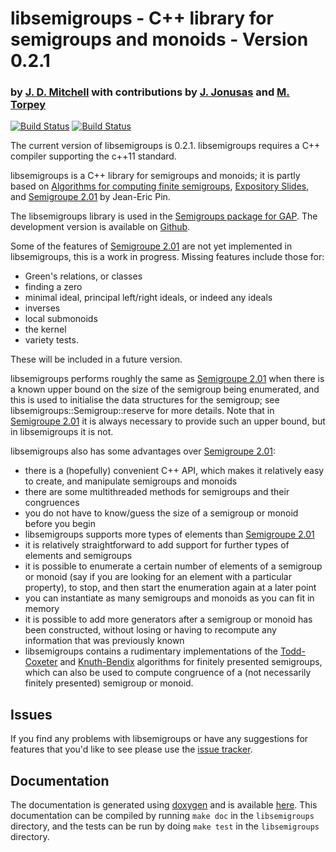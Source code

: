 # libsemigroups - C++ library for semigroups and monoids - Version 0.2.1
### by [J. D. Mitchell](http://www-groups.mcs.st-andrews.ac.uk/~jamesm/) with contributions by [J. Jonusas](http://www-circa.mcs.st-andrews.ac.uk/~julius/) and [M. Torpey](http://www-circa.mcs.st-andrews.ac.uk/~mct25/)

[![Build Status](https://travis-ci.org/james-d-mitchell/libsemigroups.svg?branch=master)](https://travis-ci.org/james-d-mitchell/libsemigroups)
[![Build Status](https://ci.appveyor.com/api/projects/status/github/james-d-mitchell/libsemigroups)](https://ci.appveyor.com/api/projects/status/github/james-d-mitchell/libsemigroups) 

The current version of libsemigroups is 0.2.1.
libsemigroups requires a C++ compiler supporting the c++11 standard.

libsemigroups is a C++ library for semigroups and monoids; it is partly based on 
[Algorithms for computing finite semigroups](https://www.irif.fr/~jep/PDF/Rio.pdf), 
[Expository Slides](https://www.irif.fr/~jep/PDF/Exposes/StAndrews.pdf), and 
[Semigroupe 2.01](https://www.irif.fr/~jep/Logiciels/Semigroupe2.0/semigroupe2.html) by Jean-Eric Pin.

The libsemigroups library is used in the 
[Semigroups package for GAP](http://gap-packages.github.io/Semigroups/).
The development version is available on 
[Github](https://github.com/james-d-mitchell/libsemigroups).

Some of the features of 
[Semigroupe 2.01](https://www.irif.fr/~jep/Logiciels/Semigroupe2.0/semigroupe2.html) 
are not yet implemented in libsemigroups, this is a work in
progress. Missing features include those for:

* Green's relations, or classes
* finding a zero
* minimal ideal, principal left/right ideals, or indeed any ideals
* inverses
* local submonoids
* the kernel
* variety tests.

These will be included in a future version. 

libsemigroups performs roughly the same as 
[Semigroupe 2.01](https://www.irif.fr/~jep/Logiciels/Semigroupe2.0/semigroupe2.html)
when there is a known upper bound on the size of the semigroup being
enumerated, and this is used to initialise the data structures for the
semigroup; see libsemigroups::Semigroup::reserve for more
details. Note that in 
[Semigroupe 2.01](https://www.irif.fr/~jep/Logiciels/Semigroupe2.0/semigroupe2.html)
it is always necessary to provide such an upper bound, but in libsemigroups
it is not. 

libsemigroups also has some advantages over 
[Semigroupe 2.01](https://www.irif.fr/~jep/Logiciels/Semigroupe2.0/semigroupe2.html):

* there is a (hopefully) convenient C++ API, which makes it relatively easy to
  create, and manipulate semigroups and monoids
* there are some multithreaded methods for semigroups and their congruences
* you do not have to know/guess the size of a semigroup or monoid before you
  begin
* libsemigroups supports more types of elements than 
[Semigroupe 2.01](https://www.irif.fr/~jep/Logiciels/Semigroupe2.0/semigroupe2.html)
* it is relatively straightforward to add support for further types of elements
  and semigroups
* it is possible to enumerate a certain number of elements of a semigroup or
  monoid (say if you are looking for an element with a particular property), to
  stop, and then start the enumeration again at a later point
* you can instantiate as many semigroups and monoids as you can fit in memory
* it is possible to add more generators after a semigroup or monoid has been
  constructed, without losing or having to recompute any information that was
  previously known
* libsemigroups contains a rudimentary implementations of the
  [Todd-Coxeter](https://en.wikipedia.org/wiki/Todd–Coxeter_algorithm) and
  [Knuth-Bendix](https://en.wikipedia.org/wiki/Knuth–Bendix_completion_algorithm)
  algorithms for finitely presented semigroups, which can also be used to
  compute congruence of a (not necessarily finitely presented) semigroup or
  monoid.

## Issues
If you find any problems with libsemigroups or have any suggestions for features
that you'd like to see please use the 
[issue tracker](https://github.com/james-d-mitchell/libsemigroups/issues).

## Documentation
The documentation is generated using
[doxygen](https://www.doxygen.org) and is available
[here](http://james-d-mitchell.github.io/libsemigroups/).
This documentation can be compiled by running `make doc` in the `libsemigroups`
directory, and the tests can be run by doing `make test` in the `libsemigroups`
directory.


